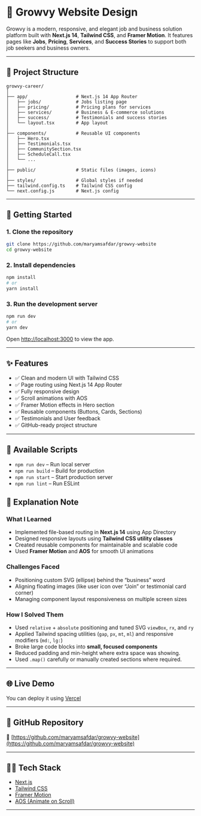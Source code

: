 
# 🌱 Growvy Website Design

Growvy is a modern, responsive, and elegant job and business solution platform built with **Next.js 14**, **Tailwind CSS**, and **Framer Motion**. It features pages like **Jobs**, **Pricing**, **Services**, and **Success Stories** to support both job seekers and business owners.

---

## 📁 Project Structure

```
growvy-career/
│
├── app/                  # Next.js 14 App Router
│   ├── jobs/             # Jobs listing page
│   ├── pricing/          # Pricing plans for services
│   ├── services/         # Business & E-commerce solutions
│   ├── success/          # Testimonials and success stories
│   └── layout.tsx        # App layout
│
├── components/           # Reusable UI components
│   ├── Hero.tsx
│   ├── Testimonials.tsx
│   ├── CommunitySection.tsx
│   ├── ScheduleCall.tsx
│   └── ...
│
├── public/               # Static files (images, icons)
│
├── styles/               # Global styles if needed
├── tailwind.config.ts    # Tailwind CSS config
└── next.config.js        # Next.js config
```

---

## 🚀 Getting Started

### 1. Clone the repository

```bash
git clone https://github.com/maryamsafdar/growvy-website
cd growvy-website
```

### 2. Install dependencies

```bash
npm install
# or
yarn install
```

### 3. Run the development server

```bash
npm run dev
# or
yarn dev
```

Open [http://localhost:3000](http://localhost:3000) to view the app.

---

## ✨ Features

- ✅ Clean and modern UI with Tailwind CSS
- ✅ Page routing using Next.js 14 App Router
- ✅ Fully responsive design
- ✅ Scroll animations with AOS
- ✅ Framer Motion effects in Hero section
- ✅ Reusable components (Buttons, Cards, Sections)
- ✅ Testimonials and User feedback
- ✅ GitHub-ready project structure

---

## 🧪 Available Scripts

- `npm run dev` – Run local server
- `npm run build` – Build for production
- `npm run start` – Start production server
- `npm run lint` – Run ESLint


## 📝 Explanation Note

### What I Learned

- Implemented file-based routing in **Next.js 14** using App Directory
- Designed responsive layouts using **Tailwind CSS utility classes**
- Created reusable components for maintainable and scalable code
- Used **Framer Motion** and **AOS** for smooth UI animations

### Challenges Faced

- Positioning custom SVG (ellipse) behind the “business” word
- Aligning floating images (like user icon over “Join” or testimonial card corner)
- Managing component layout responsiveness on multiple screen sizes

### How I Solved Them

- Used `relative` + `absolute` positioning and tuned SVG `viewBox`, `rx`, and `ry`
- Applied Tailwind spacing utilities (`gap`, `px`, `mt`, `ml`) and responsive modifiers (`md:`, `lg:`)
- Broke large code blocks into **small, focused components**
- Reduced padding and min-height where extra space was showing.
- Used `.map()` carefully or manually created sections where required.


---

## 🌐 Live Demo

You can deploy it using [Vercel](https://growvy-website.vercel.app/) 

---

## 📎 GitHub Repository

🔗 [https://github.com/maryamsafdar/growvy-website](https://github.com/maryamsafdar/growvy-website)

---

## 👩‍💻 Tech Stack

- [Next.js](https://nextjs.org/)
- [Tailwind CSS](https://tailwindcss.com/)
- [Framer Motion](https://www.framer.com/motion/)
- [AOS (Animate on Scroll)](https://michalsnik.github.io/aos/)

---


